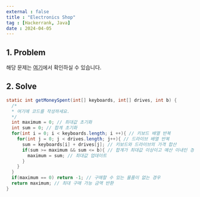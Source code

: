 ```yaml
---
external : false
title : "Electronics Shop"
tag : [Hackerrank, Java]
date : 2024-04-05
---
```


## 1. Problem

해당 문제는 [여기](https://www.hackerrank.com/challenges/electronics-shop/problem?isFullScreen=true)에서 확인하실 수 있습니다.

## 2. Solve

```java
static int getMoneySpent(int[] keyboards, int[] drives, int b) {
  /*
  * 여기에 코드를 작성하세요.
  */
  int maximum = 0; // 최대값 초기화
  int sum = 0; // 합계 초기화
  for(int i = 0; i < keyboards.length; i ++){ // 키보드 배열 반복
    for(int j = 0; j < drives.length; j++){ // 드라이브 배열 반복
      sum = keyboards[i] + drives[j]; // 키보드와 드라이브의 가격 합산
      if(sum >= maximum && sum <= b){ // 합계가 최대값 이상이고 예산 이내인 경우
        maximum = sum; // 최대값 업데이트
      }
    }    
  }
  if(maximum == 0) return -1; // 구매할 수 있는 물품이 없는 경우
  return maximum; // 최대 구매 가능 금액 반환
}
```
